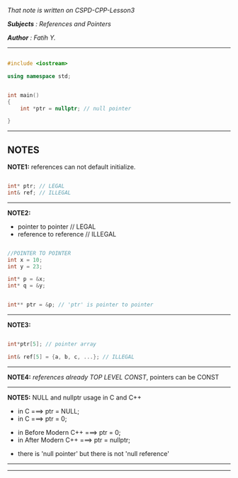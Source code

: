_That note is written on CSPD-CPP-Lesson3_

___Subjects__ : References and Pointers_

___Author__  : Fatih Y._

---

```c++

#include <iostream>

using namespace std;


int main()
{
    int *ptr = nullptr; // null pointer

}

```
---

## NOTES

__NOTE1:__ references can not default initialize.

```c++

int* ptr; // LEGAL
int& ref; // ILLEGAL

```

-----------------------------------------------------------------------------

__NOTE2:__ 

* pointer to pointer // LEGAL
* reference to reference // ILLEGAL

```c++

//POINTER TO POINTER
int x = 10;
int y = 23;

int* p = &x;
int* q = &y;


int** ptr = &p; // 'ptr' is pointer to pointer

```

-----------------------------------------------------------------------------

__NOTE3:__

```c++

int*ptr[5]; // pointer array

int& ref[5] = {a, b, c, ...}; // ILLEGAL

```

-----------------------------------------------------------------------------

__NOTE4:__ _references already TOP LEVEL CONST_, pointers can be CONST

-----------------------------------------------------------------------------

__NOTE5:__ NULL and nullptr usage in C and C++

* in C ===> ptr = NULL;
* in C ===> ptr = 0;

- in Before Modern C++ ===> ptr = 0;
- in After  Modern C++ ===> ptr = nullptr;


* there is 'null pointer' but there is not 'null reference'

-----------------------------------------------------------------------------
-----------------------------------------------------------------------------
